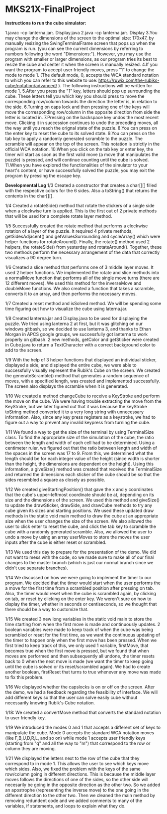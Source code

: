 # MKS21X-FinalProject

**Instructions to run the cube simulator:**

1.javac -cp lanterna.jar:. Display.java
2.java -cp lanterna.jar:. Display
3.You may change the dimensions of the screen to the optimal size: 170x47, by manually resizing the SwingTerminalFrame screen that pops up when the program is run. (you can see the current dimensions by referring to numbers following the word "Dimensions:"). However, you may use the program with smaller or larger dimensions, as our program tries its best to resize the cube and center it when the screen is manually resized.
4.If you want the program to accept user friendly moves, press "1" to change the mode to mode 1. (The default mode, 0, accepts the WCA standard notation to which you can refer to this website to use: https://ruwix.com/the-rubiks-cube/notation/advanced/ ). The following instructions will be written for mode 1.
5.After you press the "1" key, letters should pop up surrounding the cube. These letters tell you which key you should press to move the corresponding row/column towards the direction the letter is, in relation to the side.
6.Turning on caps lock and then pressing one of the keys will move the corresponding row/column in the opposite direction from side the letter is located in.
7.Pressing on the backspace key undos the most recent move. Clicking it in succession continues to undo the preceding moves, all the way until you reach the orignal state of the puzzle.
8.You can press on the enter key to reset the cube to its solved state.
9.You can press on the tab key to apply a randomly generated scramble to the puzzle. The scramble will appear on the top of the screen. This notation is strictly in the official WCA notation.
10.When you click on the tab key or enter key, the timer will start as soon as the first valid move (a move that manipulates the puzzle) is pressed, and will continue counting until the cube is solved.
11.When you have explored the functionalities of the simulator to your heart's content, or have successfully solved the puzzle, you may exit the program by pressing the escape key.


**Developmental Log**
1/3 Created a constructor that creates a char[][] filled with the respective colors for the 6 sides. Also a toString() that returns the contents in the char[][].

1/4 Created a rotateSide() method that rotate the stickers of a single side when a clockwise turn is applied. This is the first out of 2 private methods that will be used for a complete rotate layer method.

1/5 Successfully created the rotate method that performs a clockwise rotation of a layer of the puzzle. It required 4 private methods, getSidesAdjacent() and getValuesSurrounding and cycleArray() which were helper functions for rotateAround(). Finally, the rotate() method used 2 helpers, the rotateSide() from yesterday and rotateAround(). Together, these two methods perform the necessary arrangement of the data that correctly visualizes a 90 degree turn.

1/6 Created a slice method that performs one of 3 middle layer moves. It used 2 helper functions. We implemented the rotate and slice methods into a normalMove function that performs all of the single move turns (there are 12 different moves). We used this method for the inverseMove and doubleMove functions. We also created a function that takes a scramble, converts it to an array, and then performs the necessary moves.

1/7 Created a reset method and isSolved method. We will be spending some time figuring out how to visualize the cube using laterna.jar.

1/8 Created lanterna.jar and Display.java to be used for displaying the puzzle. We tried using lanterna 2 at first, but it was glitching on our windows gitbash, so we decided to use lanterna 3, and thanks to Ethan Morgan in APCS google groups, we successfully got lanterna to work properly on gitbash. 2 new methods, getColor and getSticker were created in Cube.java to return a TextCharacter with a correct background color to add to the screen.

1/9 With the help of 3 helper functions that displayed an individual sticker, displayed a side, and displayed the entire cube, we were able to successfully visually represent the Rubik's Cube on the screen. We created the generateScramble() method that generates a random sequence of moves, with a specified length, was created and implemented successfully. The screen also displays the scramble when it is generated.

1/10 We created a method changeCube to receive a KeyStroke and perform the move on the cube. We were having trouble extracting the move from the KeyStroke, but we later figured out that it was because the keyStroke toString method converted it to a very long string with unnecessary information. Also, since any key press registers as a keystroke, we had to figure out a way to prevent any invalid keypress from turning the cube.

1/11 We found a way to get the size of the terminal by using TerminalSize class. To find the appropriate size of the simulation of the cube, the ratio between the length and width of each cell had to be determined. Using a centimeter ruler, we figured out that the ratio between length and width of the spaces in the screen was 17 to 9. From this, we determined what the length should be for each integer value of the height (since width is shorter than the height, the dimensions are dependent on the height). Using this information, a giveSize() method was created that received the TerminalSize and returned the dimensions each sticker of the cube should be so that the sides resembled a square as closely as possible.

1/12 We created giveStartingPosition() that gave the x and y coordinates that the cube's upper-leftmost coordinate should be at, depending on its size and the dimensions of the screen. We used this method and giveSize() to update the drawSticker, drawSide, and drawCube methods to try any cube given its sizes and starting positions. We used these updated draw methods in the static void main method to draw the cube at an appropriate size when the user changes the size of the screen. We also allowed the user to click enter to reset the cube, and click the tab key to scramble the cube with a randomly generated scramble. Also, we allowed the user to undo a move by using an array userMoves to store the moves the user inputs after the cube is either reset or scrambled.

1/13 We used this day to prepare for the presentation of the demo. We did not want to mess with the code, so we made sure to make all of our final changes to the master branch (which is just our normal branch since we didn't use separate branches).

1/14 We discussed on how we were going to implement the timer to our program. We decided that the timer would start when the user performs the a move for the first time from a scrambled position after pressing on tab. Also, the timer would reset when the cube is scrambled again, by clicking on tab, or reset by clicking on the enter key. We weren't sure on how to display the timer, whether in seconds or centiseconds, so we thought that there should be a way to customize that.

1/15 We created 3 new long variables in the static void main to store the time starting from when the first move is made and continuously updates. 2 boolean variables were made to keep track of when the cube was being scrambled or reset for the first time, as we want the continuous updating of the timer to happen only when the first move has been pressed. When we first tried to keep track of this, we only used 1 variable, firstMove, that becomes true when the first move is pressed, but we found that when moves are performed and then subsequently all undone, the timer resets back to 0 when the next move is made (we want the timer to keep going until the cube is solved or its reset/scrambled again). We had to create another boolean, firstReset that turns to true whenever any move was made to fix this problem.

1/16 We displayed whether the capslocks is on or off on the screen. After the demo, we had a feedback regarding the feasibility of interface. We will add different keys so that the user can solve easily cube without necessarily knowing Rubik's Cube notation.

1/18: We created a convertMove method that converts the standard notation to user friendly key.

1/19 We introduced the modes 0 and 1 that accepts a different set of keys to manipulate the cube. Mode 0 accepts the standard WCA notation moves (like F,B,U,D,R,L, and so on) while mode 1 accepts user friendly keys (starting from "q" and all the way to "m") that correspond to the row or column they are moving.

1/21 We displayed the letters next to the row of the cube that they correspond to in mode 1. This allows the user to see which keys move which sides. Also, we fixed the problem with the keys of the same row/column going in different directions. This is because the middle layer moves follows the directions of one of the sides, so the other side will necesarily be going in the opposite direction as the other two. So we added an apostrophe (representing the inverse move) to the one going in the different direction to the other two.  Then we cleaned the main method by removing redundent code and we added comments to many of the variables, if statements, and loops to explain what they do.
